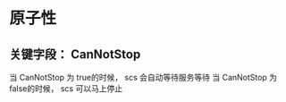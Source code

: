 # 原子性

## 关键字段： CanNotStop

当 CanNotStop 为 true的时候， scs 会自动等待服务等待
当 CanNotStop 为 false的时候， scs 可以马上停止



